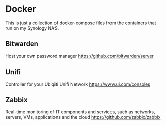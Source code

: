 # Docker

This is just a collection of docker-compose files from the containers that run on my Synology NAS.


## Bitwarden
Host your own password manager
https://github.com/bitwarden/server

## Unifi
Controller for your Ubiqiti Unifi Network
https://www.ui.com/consoles

## Zabbix
Real-time monitoring of IT components and services, such as networks, servers, VMs, applications and the cloud
https://github.com/zabbix/zabbix
